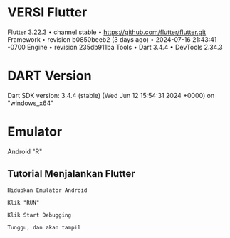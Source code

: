 # VERSI Flutter
Flutter 3.22.3 • channel stable • https://github.com/flutter/flutter.git
Framework • revision b0850beeb2 (3 days ago) • 2024-07-16 21:43:41 -0700
Engine • revision 235db911ba
Tools • Dart 3.4.4 • DevTools 2.34.3

# DART Version
Dart SDK version: 3.4.4 (stable) (Wed Jun 12 15:54:31 2024 +0000) on "windows_x64"

# Emulator
Android "R"

## Tutorial Menjalankan Flutter

``Hidupkan Emulator Android``

``Klik "RUN"``

``Klik Start Debugging``

``Tunggu, dan akan tampil``